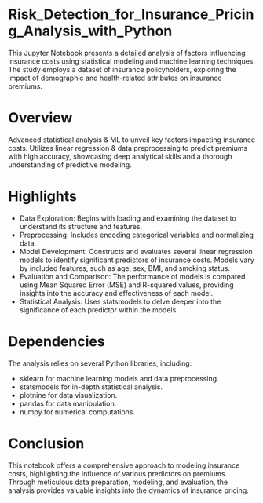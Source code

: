 # Risk_Detection_for_Insurance_Pricing_Analysis_with_Python
This Jupyter Notebook presents a detailed analysis of factors influencing insurance costs using statistical modeling and machine learning techniques. The study employs a dataset of insurance policyholders, exploring the impact of demographic and health-related attributes on insurance premiums.

# Overview
Advanced statistical analysis & ML to unveil key factors impacting insurance costs. Utilizes linear regression & data preprocessing to predict premiums with high accuracy, showcasing deep analytical skills and a thorough understanding of predictive modeling.

# Highlights
- Data Exploration: Begins with loading and examining the dataset to understand its structure and features.
- Preprocessing: Includes encoding categorical variables and normalizing data.
- Model Development: Constructs and evaluates several linear regression models to identify significant predictors of insurance costs. Models vary by included features, such as age, sex, BMI, and smoking status.
- Evaluation and Comparison: The performance of models is compared using Mean Squared Error (MSE) and R-squared values, providing insights into the accuracy and effectiveness of each model.
- Statistical Analysis: Uses statsmodels to delve deeper into the significance of each predictor within the models.

# Dependencies
The analysis relies on several Python libraries, including:

- sklearn for machine learning models and data preprocessing.
- statsmodels for in-depth statistical analysis.
- plotnine for data visualization.
- pandas for data manipulation.
- numpy for numerical computations.

# Conclusion
This notebook offers a comprehensive approach to modeling insurance costs, highlighting the influence of various predictors on premiums. Through meticulous data preparation, modeling, and evaluation, the analysis provides valuable insights into the dynamics of insurance pricing.
